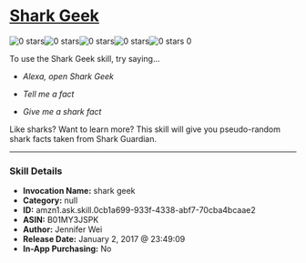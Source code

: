 # [Shark Geek](http://alexa.amazon.com/#skills/amzn1.ask.skill.0cb1a699-933f-4338-abf7-70cba4bcaae2)
![0 stars](../../images/ic_star_border_black_18dp_1x.png)![0 stars](../../images/ic_star_border_black_18dp_1x.png)![0 stars](../../images/ic_star_border_black_18dp_1x.png)![0 stars](../../images/ic_star_border_black_18dp_1x.png)![0 stars](../../images/ic_star_border_black_18dp_1x.png) 0

To use the Shark Geek skill, try saying...

* *Alexa, open Shark Geek*

* *Tell me a fact*

* *Give me a shark fact*

Like sharks? Want to learn more? This skill will give you pseudo-random shark facts taken from Shark Guardian.

***

### Skill Details

* **Invocation Name:** shark geek
* **Category:** null
* **ID:** amzn1.ask.skill.0cb1a699-933f-4338-abf7-70cba4bcaae2
* **ASIN:** B01MY3JSPK
* **Author:** Jennifer Wei
* **Release Date:** January 2, 2017 @ 23:49:09
* **In-App Purchasing:** No
